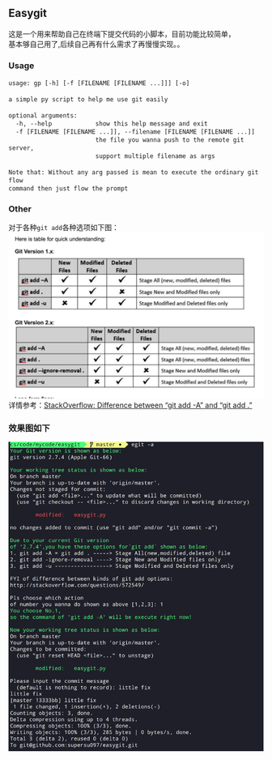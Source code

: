 ## Easygit
这是一个用来帮助自己在终端下提交代码的小脚本，目前功能比较简单，  
基本够自己用了,后续自己再有什么需求了再慢慢实现。。
### Usage  
```
usage: gp [-h] [-f [FILENAME [FILENAME ...]]] [-o]

a simple py script to help me use git easily

optional arguments:
  -h, --help            show this help message and exit
  -f [FILENAME [FILENAME ...]], --filename [FILENAME [FILENAME ...]]
                        the file you wanna push to the remote git server,
                        support multiple filename as args

Note that: Without any arg passed is mean to execute the ordinary git flow
command then just flow the prompt
```

### Other
对于各种`git add`各种选项如下图：  
![](img/git_add_diff.png)  
详情参考：[StackOverflow: Difference between “git add -A” and “git add .”](http://stackoverflow.com/questions/572549)
### 效果图如下
![](img/workflow.png)
